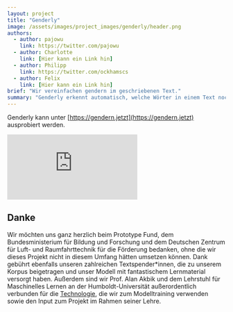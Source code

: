 ```yaml
---
layout: project
title: "Genderly"
image: /assets/images/project_images/genderly/header.png
authors:
  - author: pajowu
    link: https://twitter.com/pajowu
  - author: Charlotte
    link: [Hier kann ein Link hin]
  - author: Philipp
    link: https://twitter.com/ockhamscs
  - author: Felix
    link: [Hier kann ein Link hin]
brief: "Wir vereinfachen gendern im geschriebenen Text."
summary: "Genderly erkennt automatisch, welche Wörter in einem Text noch gegendert werden sollten."
---
```


Genderly kann unter [https://gendern.jetzt](https://gendern.jetzt) ausprobiert werden.

<div class="iframe-container">
    <iframe src="https://www.youtube-nocookie.com/embed/vQz4zf55u48" frameborder="0" allow="accelerometer; autoplay; encrypted-media; gyroscope; picture-in-picture" allowfullscreen></iframe>
</div>

## Danke

Wir möchten uns ganz herzlich beim Prototype Fund, dem Bundesministerium für Bildung und Forschung und dem Deutschen Zentrum für Luft- und Raumfahrttechnik für die Förderung bedanken, ohne die wir dieses Projekt nicht in diesem Umfang hätten umsetzen können. Dank gebührt ebenfalls unseren zahlreichen Textspender\*innen, die zu unserem Korpus beigetragen und unser Modell mit fantastischem Lernmaterial versorgt haben. Außerdem sind wir Prof. Alan Akbik und dem Lehrstuhl für Maschinelles Lernen an der Humboldt-Universität außerordentlich verbunden für die [Technologie](https://github.com/flairNLP/flair), die wir zum Modelltraining verwenden sowie den Input zum Projekt im Rahmen seiner Lehre. 
